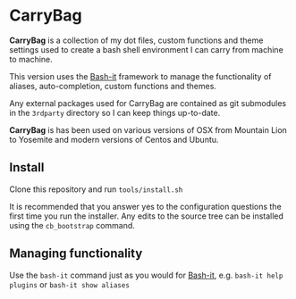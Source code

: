 # CarryBag

**CarryBag** is a collection of my dot files, custom functions and theme settings used to create a bash shell environment I can carry from machine to machine.

This version uses the [Bash-it](https://github.com/revans/bash-it) framework to manage the functionality of aliases, auto-completion, custom functions and themes.

Any external packages used for CarryBag are contained as git submodules in the `3rdparty` directory so I can keep things up-to-date.

**CarryBag** is has been used on various versions of OSX from Mountain Lion to Yosemite and modern versions of Centos and Ubuntu.

## Install

Clone this repository and run `tools/install.sh`

It is recommended that you answer yes to the configuration questions the first time you run the installer. Any edits to the source tree can be installed using the `cb_bootstrap` command.

## Managing functionality

Use the `bash-it` command just as you would for [Bash-it](https://github.com/revans/bash-it), e.g. `bash-it help plugins` or `bash-it show aliases`
